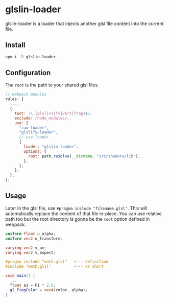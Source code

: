 # glslin-loader

glslin-loader is a loader that injects another glsl file content into the current file.

## Install

```sh
npm i -D glslin-loader
```

## Configuration

The `root` is the path to your shared glsl files.

```js
// webpack modules
rules: [
  ...,
  {
    test: /\.(glsl|vs|fs|vert|frag)$/,
    exclude: /node_modules/,
    use: [
      "raw-loader",
      "glslify-loader",
      // use loader
      {
        loader: "glslin-loader",
        options: {
          root: path.resolve(__dirname, "src/shaders/lib"),
        },
      },
    ],
  },
];
```

## Usage

Later in the glsl file, use `#pragma include "filename.glsl"`. This will automatically replace the content of that file in-place. You can use relative path too but the root directory is gonna be the `root` option defined in webpack.

```glsl
uniform float u_alpha;
uniform vec2 u_transform;

varying vec2 v_uv;
varying vec2 v_aspect;

#pragma include "math.glsl"   <--- definition
#include "math.glsl"          <--- or short

void main() {
  ...
  float a1 = PI * 2.0;
  gl_FragColor = vec4(color, alpha);
}
```
